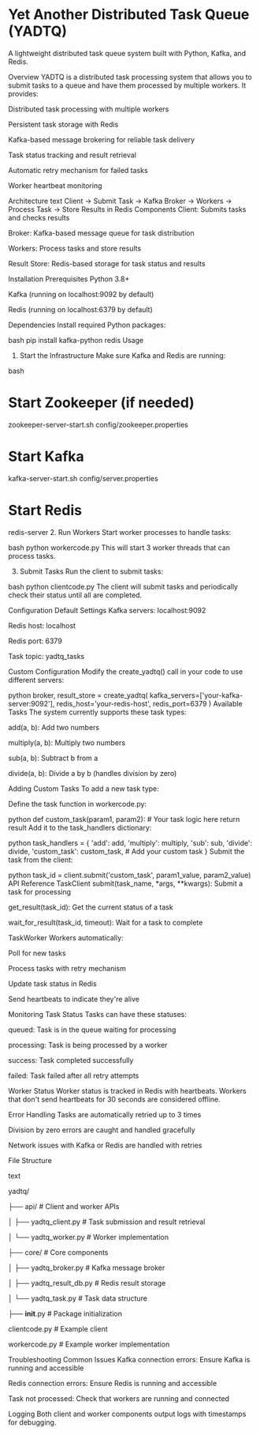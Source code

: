 # Yet Another Distributed Task Queue (YADTQ)

A lightweight distributed task queue system built with Python, Kafka, and Redis.

Overview
YADTQ is a distributed task processing system that allows you to submit tasks to a queue and have them processed by multiple workers. It provides:

Distributed task processing with multiple workers

Persistent task storage with Redis

Kafka-based message brokering for reliable task delivery

Task status tracking and result retrieval

Automatic retry mechanism for failed tasks

Worker heartbeat monitoring

Architecture
text
Client -> Submit Task -> Kafka Broker -> Workers -> Process Task -> Store Results in Redis
Components
Client: Submits tasks and checks results

Broker: Kafka-based message queue for task distribution

Workers: Process tasks and store results

Result Store: Redis-based storage for task status and results

Installation
Prerequisites
Python 3.8+

Kafka (running on localhost:9092 by default)

Redis (running on localhost:6379 by default)

Dependencies
Install required Python packages:

bash
pip install kafka-python redis
Usage
1. Start the Infrastructure
Make sure Kafka and Redis are running:

bash
# Start Zookeeper (if needed)
zookeeper-server-start.sh config/zookeeper.properties

# Start Kafka
kafka-server-start.sh config/server.properties

# Start Redis
redis-server
2. Run Workers
Start worker processes to handle tasks:

bash
python workercode.py
This will start 3 worker threads that can process tasks.

3. Submit Tasks
Run the client to submit tasks:

bash
python clientcode.py
The client will submit tasks and periodically check their status until all are completed.

Configuration
Default Settings
Kafka servers: localhost:9092

Redis host: localhost

Redis port: 6379

Task topic: yadtq_tasks

Custom Configuration
Modify the create_yadtq() call in your code to use different servers:

python
broker, result_store = create_yadtq(
    kafka_servers=['your-kafka-server:9092'],
    redis_host='your-redis-host',
    redis_port=6379
)
Available Tasks
The system currently supports these task types:

add(a, b): Add two numbers

multiply(a, b): Multiply two numbers

sub(a, b): Subtract b from a

divide(a, b): Divide a by b (handles division by zero)

Adding Custom Tasks
To add a new task type:

Define the task function in workercode.py:

python
def custom_task(param1, param2):
    # Your task logic here
    return result
Add it to the task_handlers dictionary:

python
task_handlers = {
    'add': add,
    'multiply': multiply,
    'sub': sub,
    'divide': divide,
    'custom_task': custom_task,  # Add your custom task
}
Submit the task from the client:

python
task_id = client.submit('custom_task', param1_value, param2_value)
API Reference
TaskClient
submit(task_name, *args, **kwargs): Submit a task for processing

get_result(task_id): Get the current status of a task

wait_for_result(task_id, timeout): Wait for a task to complete

TaskWorker
Workers automatically:

Poll for new tasks

Process tasks with retry mechanism

Update task status in Redis

Send heartbeats to indicate they're alive

Monitoring
Task Status
Tasks can have these statuses:

queued: Task is in the queue waiting for processing

processing: Task is being processed by a worker

success: Task completed successfully

failed: Task failed after all retry attempts

Worker Status
Worker status is tracked in Redis with heartbeats. Workers that don't send heartbeats for 30 seconds are considered offline.

Error Handling
Tasks are automatically retried up to 3 times

Division by zero errors are caught and handled gracefully

Network issues with Kafka or Redis are handled with retries

File Structure

text

yadtq/

├── api/                 # Client and worker APIs

│   ├── yadtq_client.py # Task submission and result retrieval

│   └── yadtq_worker.py # Worker implementation

├── core/               # Core components

│   ├── yadtq_broker.py     # Kafka message broker

│   ├── yadtq_result_db.py  # Redis result storage

│   └── yadtq_task.py       # Task data structure

├── __init__.py         # Package initialization

clientcode.py          # Example client

workercode.py          # Example worker implementation

Troubleshooting
Common Issues
Kafka connection errors: Ensure Kafka is running and accessible

Redis connection errors: Ensure Redis is running and accessible

Task not processed: Check that workers are running and connected

Logging
Both client and worker components output logs with timestamps for debugging.
